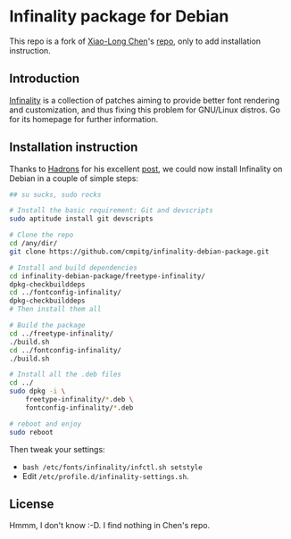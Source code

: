# Infinality package for Debian

This repo is a fork of [Xiao-Long Chen](https://github.com/chenxiaolong)'s
[repo](https://github.com/chenxiaolong/Debian-Packages), only to add
installation instruction.

## Introduction

[Infinality](http://www.infinality.net/blog/) is a collection of patches
aiming to provide better font rendering and customization, and thus fixing
this problem for GNU/Linux distros.  Go for its homepage for further
information.

## Installation instruction

Thanks to [Hadrons](http://tinyurl.com/nlk7ou7) for his excellent
[post](http://forums.debian.net/viewtopic.php?f=16&t=88545), we could now
install Infinality on Debian in a couple of simple steps:

```sh
## su sucks, sudo rocks

# Install the basic requirement: Git and devscripts
sudo aptitude install git devscripts

# Clone the repo
cd /any/dir/
git clone https://github.com/cmpitg/infinality-debian-package.git

# Install and build dependencies
cd infinality-debian-package/freetype-infinality/
dpkg-checkbuilddeps
cd ../fontconfig-infinality/
dpkg-checkbuilddeps
# Then install them all

# Build the package
cd ../freetype-infinality/
./build.sh
cd ../fontconfig-infinality/
./build.sh

# Install all the .deb files
cd ../
sudo dpkg -i \
    freetype-infinality/*.deb \
    fontconfig-infinality/*.deb

# reboot and enjoy
sudo reboot
```

Then tweak your settings:

* `bash /etc/fonts/infinality/infctl.sh setstyle`
* Edit `/etc/profile.d/infinality-settings.sh`.

## License

Hmmm, I don't know :-D.  I find nothing in Chen's repo.
